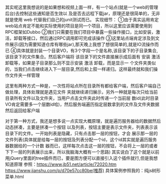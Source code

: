 其实呢这里我想说的是如果想和视频上面一样，有一个站点(就是一个web的管理后台)去控制这些通知是否生效以
及是否去远程下载jar，原理还是很简单的，无非就是使用 web                代替我们自己的junit测试而已。
实现细节：
①由于真实运用肯定web站点肯定不能和实际使用的项目是同一个项目，所以这里应该需要使用到RPC框架如Dubbo
②我们只需要在我们项目中暴露一些操作接口，比如安装，激活，卸载等接口，然后通过RPC调用即可完成该操作
③这里站点端肯定涉及到文件展示(因为需要知道仓库有哪些jar),那天晚上我想了想很简单的,就是IO流操作而已
④具体就是封装一个目录VO，有3个字段一个是名称,该目录下的子目录集合,该目录下的文件集合。然后客户端将
该目录下的文件直接展示成后面有 安装 激活 卸载等，如果是子目录那么则不显示安装 激活 卸载，而是显示一
个文件夹类似的，当我们点击继续进入下一层目录,然后和上叙一样递归。这样最终就和我们操作文件夹一样管理

这里有两种方式一种是，一次性将站点所在目录所有都给客户端，然后客户端自己做处理，具体处理就是遇见文件
夹就继续递归展示，另外一种就是每次只给当前目录所有文件以及文件夹，当用户点击文件夹此时传递一个当前层
数id(此时目录VO肯定需要多一个层数id哈)，然后服务端遍历指定层数拿到的文件及文件夹数据然后返回给客户端

对于第一种方式，我还是想多说一点实现大概原理，就是遍历服务器给的数据然后动态拼凑，主要是拼凑一个按钮
以及列表，按钮主要是表示文件夹，列表表示该目录下的文件。一开始列表是隐藏，只有点击那一层的按钮，才会
展示那一层的文件列表(具体就是给每一层的按钮及列表分配一个id，这个id其实就是遍历服务器数据给的一个计数
器而已，这样每次点击这一层的按钮，不会将上一层的或者下下一层的列表展示出来，所以我脑海大概有一个思路)
其实说白了这个就是以前用jQuery里面的tree插件而已，要是图方便可以直接引入这个插件就行,但是我想知道原理
参照：https://www.jb51.net/article/72020.htm             https://www.jianshu.com/p/d70e57cc80be(推荐)
具体案例参照我的：纯js树形菜单.html
